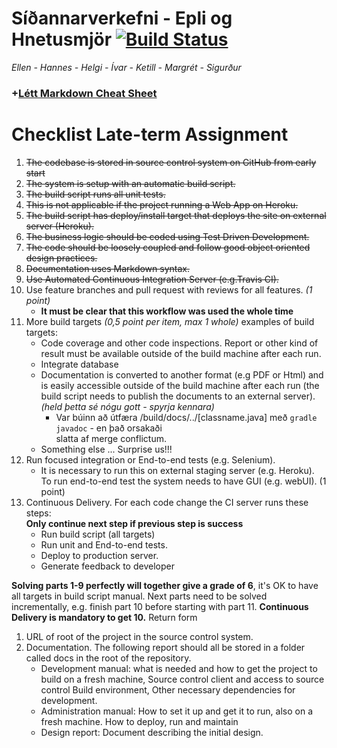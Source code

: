 # Síðannarverkefni - Epli og Hnetusmjör [![Build Status](https://travis-ci.org/GitExersiceHnetumjor/sidannarverkefni.svg?branch=master)](https://travis-ci.org/GitExersiceHnetumjor/sidannarverkefni)
*Ellen - Hannes - Helgi - Ívar - Ketill - Margrét - Sigurður*

### +[Létt Markdown Cheat Sheet](https://github.com/adam-p/markdown-here/wiki/Markdown-Cheatsheet)

# Checklist Late-term Assignment
1. ~~The codebase is stored in source control system on GitHub from early start~~
2. ~~The system is setup with an automatic build script.~~
3. ~~The build script runs all unit tests.~~
4. ~~This is not applicable if the project running a Web App on Heroku.~~
5. ~~The build script has deploy/install target that deploys the site on external server (Heroku).~~
6. ~~The business logic should be coded using Test Driven Development.~~
7. ~~The code should be loosely coupled and follow good object oriented design practices.~~
8. ~~Documentation uses Markdown syntax.~~
9. ~~Use Automated Continuous Integration Server (e.g.Travis CI).~~
10. Use feature branches and pull request with reviews for all features. *(1 point)*
    * **It must be clear that this workflow was used the whole time**
11. More build targets *(0,5 point per item, max 1 whole)* examples of build targets:
    * Code coverage and other code inspections. Report or other kind of
result must be available outside of the build machine after each run.
    * Integrate database
    * Documentation is converted to another format (e.g PDF or Html) and is
easily accessible outside of the build machine after each run (the build
script needs to publish the documents to an external server). *(held þetta sé nógu gott - spyrja kennara)*
        * Var búinn að útfæra /build/docs/../[classname.java] með `gradle javadoc` - en það orsakaði   
        slatta af merge conflictum.
    * Something else ... Surprise us!!!
12. Run focused integration or End-to-end tests (e.g. Selenium). 
    * It is necessary to run this on external staging server (e.g. Heroku). To run end-to-end test 
    the system needs to have GUI (e.g. webUI). (1 point)
13. Continuous Delivery. For each code change the CI server runs these steps:  
**Only continue next step if previous step is success**
    * Run build script (all targets)
    * Run unit and End-to-end tests.
    * Deploy to production server.
    * Generate feedback to developer

**Solving parts 1-9 perfectly will together give a grade of 6**, it's OK to have all
targets in build script manual. Next parts need to be solved incrementally, e.g.
finish part 10 before starting with part 11. **Continuous Delivery is mandatory to
get 10.**
Return form
1. URL of root of the project in the source control system.
2. Documentation. The following report should all be stored in a folder called
docs in the root of the repository.
    * Development manual: what is needed and how to get the project to
build on a fresh machine, Source control client and access to source
control Build environment, Other necessary dependencies for
development.
    * Administration manual: How to set it up and get it to run, also on a
fresh machine. How to deploy, run and maintain
    * Design report: Document describing the initial design.
